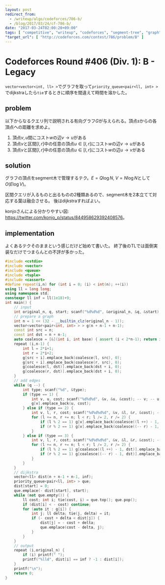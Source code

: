 ```yaml
---
layout: post
redirect_from:
  - /writeup/algo/codeforces/786-b/
  - /blog/2017/03/24/cf-786-b/
date: "2017-03-24T02:00:20+09:00"
tags: [ "competitive", "writeup", "codeforces", "segment-tree", "graph", "dijkstra" ]
"target_url": [ "http://codeforces.com/contest/786/problem/B" ]
---
```


# Codeforces Round #406 (Div. 1): B - Legacy

`vector<vector<int, ll> >`でグラフを取って`priority_queue<pair<ll, int> >`でdijkstraしたら`tie`するときに順序を間違えて時間を溶かした。

## problem

以下からなるクエリ列で説明される有向グラフ$G$が与えられる。頂点$s$からの各頂点への距離を求めよ。

1.  頂点$v, u$間にコスト$w$の辺$v \to u$がある
2.  頂点$v$と区間$[l, r]$中の任意の頂点$u \in [l, r]$にコスト$w$の辺$v \to u$がある
3.  頂点$v$と区間$[l, r]$中の任意の頂点$u \in [l, r]$にコスト$w$の辺$u \to v$がある

## solution

グラフの頂点をsegment木で管理するテク。$E = Q \log N, \; V = N \log N$として$O(E \log V)$。

区間クエリが入るものと出るものの$2$種類あるので、segment木を$2$本立てて対応する葉は融合させる。
後はdijkstraすればよい。

konjoさんによる分かりやすい図: <https://twitter.com/konjo_p/status/844958629392408576>。

## implementation

よくあるテクそのままという感じだけど始めて書いた。
終了後のTLでは面倒実装なだけでつまらんとの不評が多かった。

``` c++
#include <cstdio>
#include <vector>
#include <queue>
#include <tuple>
#include <cassert>
#define repeat(i,n) for (int i = 0; (i) < int(n); ++(i))
using ll = long long;
using namespace std;
constexpr ll inf = ll(1e18)+9;
int main() {
    // input
    int original_n, q, start; scanf("%d%d%d", &original_n, &q, &start); -- start;
    // prepare a graph
    int n = 1 << (32 - __builtin_clz(original_n - 1));
    vector<vector<pair<int, int> > > g(n + n-1 + n-1);
    const int src = n;
    const int dst = n + n-1;
    auto coalesce = [&](int i, int base) { assert (i < 2*n-1); return i < n-1 ? base + i : i - (n-1); };
    repeat (i,n-1) {
        int l = 2*i+1;
        int r = 2*i+2;
        g[src + i].emplace_back(coalesce(l, src), 0);
        g[src + i].emplace_back(coalesce(r, src), 0);
        g[coalesce(l, dst)].emplace_back(dst + i, 0);
        g[coalesce(r, dst)].emplace_back(dst + i, 0);
    }
    // add edges
    while (q --) {
        int type; scanf("%d", &type);
        if (type == 1) {
            int v, u, cost; scanf("%d%d%d", &v, &u, &cost); -- v; -- u;
            g[v].emplace_back(u, cost);
        } else if (type == 2) {
            int v, l, r, cost; scanf("%d%d%d%d", &v, &l, &r, &cost); -- v; -- l;
            for (l += n, r += n; l < r; l /= 2, r /= 2) {
                if (l % 2 == 1) g[v].emplace_back(coalesce((l ++) - 1, src), cost);
                if (r % 2 == 1) g[v].emplace_back(coalesce((-- r) - 1, src), cost);
            }
        } else if (type == 3) {
            int v, l, r, cost; scanf("%d%d%d%d", &v, &l, &r, &cost); -- v; -- l;
            for (l += n, r += n; l < r; l /= 2, r /= 2) {
                if (l % 2 == 1) g[coalesce((l ++) - 1, dst)].emplace_back(v, cost);
                if (r % 2 == 1) g[coalesce((-- r) - 1, dst)].emplace_back(v, cost);
            }
        }
    }
    // dijkstra
    vector<ll> dist(n + n-1 + n-1, inf);
    priority_queue<pair<ll, int> > que;
    dist[start] = 0;
    que.emplace(- dist[start], start);
    while (not que.empty()) {
        ll cost; int i; tie(cost, i) = que.top(); que.pop();
        if (dist[i] < - cost) continue;
        for (auto it : g[i]) {
            int j; ll delta; tie(j, delta) = it;
            if (- cost + delta < dist[j]) {
                dist[j] = - cost + delta;
                que.emplace(cost - delta, j);
            }
        }
    }
    // output
    repeat (i,original_n) {
        if (i) printf(" ");
        printf("%lld", dist[i] == inf ? -1 : dist[i]);
    }
    printf("\n");
    return 0;
}
```
